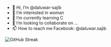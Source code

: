 
- 👋 Hi, I’m @daluwar-sajib
- 👀 I’m interested in woman
- 🌱 I’m currently learning C
- 💞️ I’m looking to collaborate on ...
- 📫 How to reach me Facebook: @daluwar.sajib

![GitHub Streak](https://streak-stats.demolab.com/?user=daluwar-sajib)
